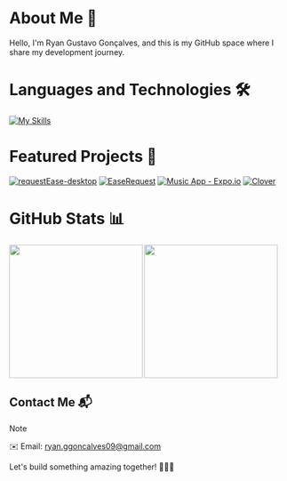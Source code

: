 # About Me 🚀

 Hello, I'm Ryan Gustavo Gonçalves, and this is my GitHub space where I share my development journey.

# Languages and Technologies 🛠️
  [![My Skills](https://skillicons.dev/icons?i=java,spring,javascript,typescript,html,css,tailwind,vite,react,angular,electron,mongo,mysql,bootstrap,maven,postman,docker,prisma,sqlite,express)]([[https://skillicons.dev]])
# Featured Projects 🌟

[![requestEase-desktop](https://github-readme-stats.vercel.app/api/pin/?username=RyanGustavoGoncalves&repo=requestEase-desktop&theme=radical)](https://github.com/RyanGustavoGoncalves/requestEase-desktop)
[![EaseRequest](https://github-readme-stats.vercel.app/api/pin/?username=RyanGustavoGoncalves&repo=EaseRequest&theme=radical)](https://github.com/RyanGustavoGoncalves/EaseRequest)
[![Music App - Expo.io](https://github-readme-stats.vercel.app/api/pin/?username=RyanGustavoGoncalves&repo=AppMusica_Expo.io&theme=radical)](https://github.com/RyanGustavoGoncalves/AppMusica_Expo.io)
[![Clover](https://github-readme-stats.vercel.app/api/pin/?username=RyanGustavoGoncalves&repo=clover&theme=radical)](https://github.com/RyanGustavoGoncalves/clover)

# GitHub Stats 📊

<div style="display: flex">
  <img height="240em" align="left" src="https://github-readme-stats.vercel.app/api?username=RyanGustavoGoncalves&show_icons=true&theme=radical&show=reviews,discussions_started,discussions_answered,prs_merge,prs_merged_percentage&" />
   <a href="https://github.com/anuraghazra/convoychat">
  <img height=240em align="center" src="https://github-readme-stats.vercel.app/api/top-langs?username=RyanGustavoGoncalves&layout=compact&langs_count=8&card_width=320&show_icons=true&theme=radical" />
  </a>
</div>


## Contact Me 📬

> [!NOTE]
> ✉️ Email: ryan.ggoncalves09@gmail.com

Let's build something amazing together! 👨‍💻✨
